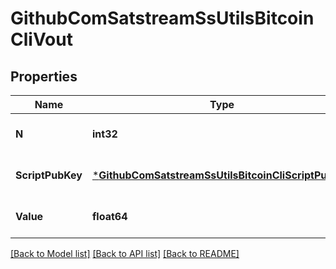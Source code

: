 # GithubComSatstreamSsUtilsBitcoinCliVout

## Properties
Name | Type | Description | Notes
------------ | ------------- | ------------- | -------------
**N** | **int32** |  | [optional] [default to null]
**ScriptPubKey** | [***GithubComSatstreamSsUtilsBitcoinCliScriptPubKey**](github_com_satstream_ss-utils_bitcoin-cli.ScriptPubKey.md) |  | [optional] [default to null]
**Value** | **float64** |  | [optional] [default to null]

[[Back to Model list]](../README.md#documentation-for-models) [[Back to API list]](../README.md#documentation-for-api-endpoints) [[Back to README]](../README.md)

